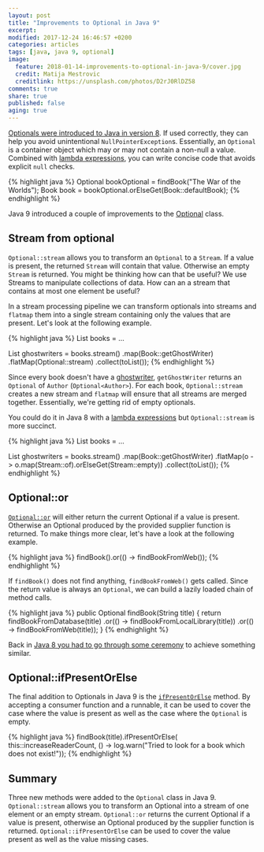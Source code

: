 ```yaml
---
layout: post
title: "Improvements to Optional in Java 9"
excerpt:
modified: 2017-12-24 16:46:57 +0200
categories: articles
tags: [java, java 9, optional]
image:
  feature: 2018-01-14-improvements-to-optional-in-java-9/cover.jpg
  credit: Matija Mestrovic
  creditlink: https://unsplash.com/photos/D2rJ0RlDZ58
comments: true
share: true
published: false
aging: true
---
```

[Optionals were introduced to Java in version 8]({{site.url}}/articles/optionals-in-java-8/).
If used correctly, they can help you avoid unintentional `NullPointerException`s.
Essentially, an `Optional` is a container object which may or may not contain a non-null a value.
Combined with [lambda expressions]({{site.url}}/articles/java-8-lambda-expressions/), you can write concise code that avoids explicit `null` checks.

{% highlight java %}
Optional<Book> bookOptional = findBook("The War of the Worlds");
Book book = bookOptional.orElseGet(Book::defaultBook);
{% endhighlight %}

Java 9 introduced a couple of improvements to the [Optional](https://docs.oracle.com/javase/9/docs/api/java/util/Optional.html) class.

## Stream from optional

`Optional::stream` allows you to transform an `Optional` to a `Stream`.
If a value is present, the returned `Stream` will contain that value.
Otherwise an empty `Stream` is returned.
You might be thinking how can that be useful?
We use Streams to manipulate collections of data.
How can an a stream that contains at most one element be useful?

In a stream processing pipeline we can transform optionals into streams and `flatmap` them into a single stream containing only the values that are present.
Let's look at the following example.

{% highlight java %}
List<Book> books = ...

List<Author> ghostwriters = books.stream()
  .map(Book::getGhostWriter)
  .flatMap(Optional::stream)
  .collect(toList());
{% endhighlight %}

Since every book doesn't have a [ghostwriter](https://en.wikipedia.org/wiki/Ghostwriter), `getGhostWriter` returns an `Optional` of `Author` (`Optional<Author>`).
For each book, `Optional::stream` creates a new stream and `flatmap` will ensure that all streams are merged together.
Essentially, we're getting rid of empty optionals.

You could do it in Java 8 with a [lambda expressions]({{site.url}}/articles/java-8-lambda-expressions/) but `Optional::stream` is more succinct.

{% highlight java %}
List<Book> books = ...

List<Author> ghostwriters = books.stream()
  .map(Book::getGhostWriter)
  .flatMap(o -> o.map(Stream::of).orElseGet(Stream::empty))
  .collect(toList());
{% endhighlight %}

## Optional::or

[`Optional::or`](https://docs.oracle.com/javase/9/docs/api/java/util/Optional.html#or-java.util.function.Supplier-) will either return the current Optional if a value is present.
Otherwise an Optional produced by the provided supplier function is returned.
To make things more clear, let's have a look at the following example.

{% highlight java %}
findBook().or(() -> findBookFromWeb());
{% endhighlight %}

If `findBook()` does not find anything, `findBookFromWeb()` gets called.
Since the return value is always an `Optional`, we can build a lazily loaded chain of method calls.

{% highlight java %}
public Optional<Book> findBook(String title) {
  return findBookFromDatabase(title)
    .or(() -> findBookFromLocalLibrary(title))
    .or(() -> findBookFromWeb(title));
}
{% endhighlight %}

Back in [Java 8 you had to go through some ceremony]({{site.url}}/articles/chaining-optionals-in-java-8/) to achieve something similar.

## Optional::ifPresentOrElse

The final addition to Optionals in Java 9 is the [`ifPresentOrElse`](https://docs.oracle.com/javase/9/docs/api/java/util/Optional.html#ifPresentOrElse-java.util.function.Consumer-java.lang.Runnable-) method.
By accepting a consumer function and a runnable, it can be used to cover the case where the value is present as well as the case where the `Optional` is empty.

{% highlight java %}
findBook(title).ifPresentOrElse(
    this::increaseReaderCount,
    () -> log.warn("Tried to look for a book which does not exist!"));
{% endhighlight %}

## Summary

Three new methods were added to the `Optional` class in Java 9. `Optional::stream` allows you to transform an Optional into a stream of one element or an empty stream. `Optional::or` returns the current Optional if a value is present, otherwise an Optional produced by the supplier function is returned. `Optional::ifPresentOrElse` can be used to cover the value present as well as the value missing cases.
